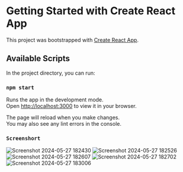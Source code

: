 # Getting Started with Create React App

This project was bootstrapped with [Create React App](https://github.com/facebook/create-react-app).

## Available Scripts

In the project directory, you can run:

### `npm start`

Runs the app in the development mode.\
Open [http://localhost:3000](http://localhost:3000) to view it in your browser.

The page will reload when you make changes.\
You may also see any lint errors in the console.

### `Screenshort`
![Screenshot 2024-05-27 182430](https://github.com/ajit77shinde/nest-front-end/assets/39576028/01817d3f-7158-4ead-b59c-3d59f3c2d0c7)
![Screenshot 2024-05-27 182526](https://github.com/ajit77shinde/nest-front-end/assets/39576028/e40c0b07-f723-4a80-9469-caa6100671fd)
![Screenshot 2024-05-27 182607](https://github.com/ajit77shinde/nest-front-end/assets/39576028/31d18582-1f8d-42b2-90d9-d52ddf44abd7)
![Screenshot 2024-05-27 182702](https://github.com/ajit77shinde/nest-front-end/assets/39576028/d55b82f7-ef2c-4792-852f-e91fe59d0322)
![Screenshot 2024-05-27 183006](https://github.com/ajit77shinde/nest-front-end/assets/39576028/73ab9871-38b8-4a12-90c8-65e18f8c3ea8)
